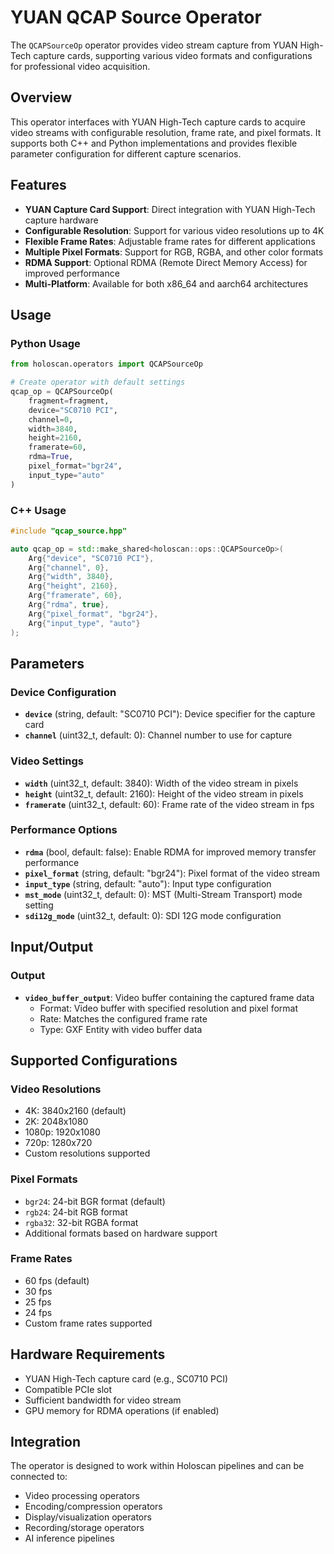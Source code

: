 # YUAN QCAP Source Operator

The `QCAPSourceOp` operator provides video stream capture from YUAN High-Tech capture cards, supporting various video formats and configurations for professional video acquisition.

## Overview

This operator interfaces with YUAN High-Tech capture cards to acquire video streams with configurable resolution, frame rate, and pixel formats. It supports both C++ and Python implementations and provides flexible parameter configuration for different capture scenarios.

## Features

- **YUAN Capture Card Support**: Direct integration with YUAN High-Tech capture hardware
- **Configurable Resolution**: Support for various video resolutions up to 4K
- **Flexible Frame Rates**: Adjustable frame rates for different applications
- **Multiple Pixel Formats**: Support for RGB, RGBA, and other color formats
- **RDMA Support**: Optional RDMA (Remote Direct Memory Access) for improved performance
- **Multi-Platform**: Available for both x86_64 and aarch64 architectures

## Usage

### Python Usage

```python
from holoscan.operators import QCAPSourceOp

# Create operator with default settings
qcap_op = QCAPSourceOp(
    fragment=fragment,
    device="SC0710 PCI",
    channel=0,
    width=3840,
    height=2160,
    framerate=60,
    rdma=True,
    pixel_format="bgr24",
    input_type="auto"
)
```

### C++ Usage

```cpp
#include "qcap_source.hpp"

auto qcap_op = std::make_shared<holoscan::ops::QCAPSourceOp>(
    Arg{"device", "SC0710 PCI"},
    Arg{"channel", 0},
    Arg{"width", 3840},
    Arg{"height", 2160},
    Arg{"framerate", 60},
    Arg{"rdma", true},
    Arg{"pixel_format", "bgr24"},
    Arg{"input_type", "auto"}
);
```

## Parameters

### Device Configuration

- **`device`** (string, default: "SC0710 PCI"): Device specifier for the capture card
- **`channel`** (uint32_t, default: 0): Channel number to use for capture

### Video Settings

- **`width`** (uint32_t, default: 3840): Width of the video stream in pixels
- **`height`** (uint32_t, default: 2160): Height of the video stream in pixels
- **`framerate`** (uint32_t, default: 60): Frame rate of the video stream in fps

### Performance Options

- **`rdma`** (bool, default: false): Enable RDMA for improved memory transfer performance
- **`pixel_format`** (string, default: "bgr24"): Pixel format of the video stream
- **`input_type`** (string, default: "auto"): Input type configuration
- **`mst_mode`** (uint32_t, default: 0): MST (Multi-Stream Transport) mode setting
- **`sdi12g_mode`** (uint32_t, default: 0): SDI 12G mode configuration

## Input/Output

### Output

- **`video_buffer_output`**: Video buffer containing the captured frame data
  - Format: Video buffer with specified resolution and pixel format
  - Rate: Matches the configured frame rate
  - Type: GXF Entity with video buffer data

## Supported Configurations

### Video Resolutions

- 4K: 3840x2160 (default)
- 2K: 2048x1080
- 1080p: 1920x1080
- 720p: 1280x720
- Custom resolutions supported

### Pixel Formats

- `bgr24`: 24-bit BGR format (default)
- `rgb24`: 24-bit RGB format
- `rgba32`: 32-bit RGBA format
- Additional formats based on hardware support

### Frame Rates

- 60 fps (default)
- 30 fps
- 25 fps
- 24 fps
- Custom frame rates supported

## Hardware Requirements

- YUAN High-Tech capture card (e.g., SC0710 PCI)
- Compatible PCIe slot
- Sufficient bandwidth for video stream
- GPU memory for RDMA operations (if enabled)

## Integration

The operator is designed to work within Holoscan pipelines and can be connected to:

- Video processing operators
- Encoding/compression operators
- Display/visualization operators
- Recording/storage operators
- AI inference pipelines
